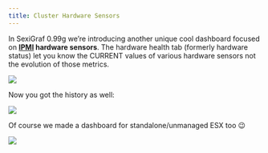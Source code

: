 ```yaml
---
title: Cluster Hardware Sensors
---
```


In SexiGraf 0.99g we’re introducing another unique cool dashboard focused on **[IPMI](https://kb.vmware.com/s/article/74584) hardware sensors**. The hardware health tab (formerly hardware status) let you know the CURRENT values of various hardware sensors not the evolution of those metrics.

![](/media/Cluster_Hardware_Sensor_ESX.png)

Now you got the history as well:

![](/media/Cluster_Hardware_Sensor.png)

Of course we made a dashboard for standalone/unmanaged ESX too 😉

![](/media/ESX_Hardware_Sensor.png)

